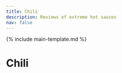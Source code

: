 ```yaml
---
title: Chili
description: Reviews of extreme hot sauces
nav: false
---
```


{% include main-template.md %}

# Chili
